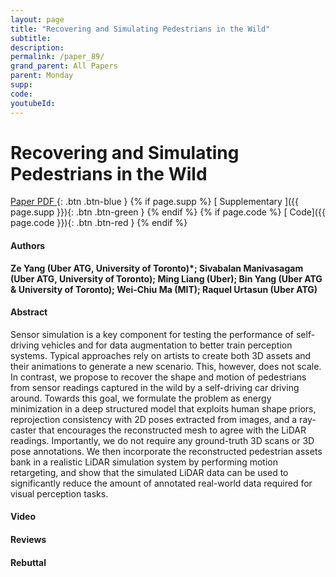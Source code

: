 ```yaml
---
layout: page
title: "Recovering and Simulating Pedestrians in the Wild"
subtitle: 
description:
permalink: /paper_89/
grand_parent: All Papers
parent: Monday
supp: 
code: 
youtubeId: 
---
```


# Recovering and Simulating Pedestrians in the Wild

[<i class="fa fa-file-text-o" aria-hidden="true"></i> Paper PDF ](https://drive.google.com/file/d/1NyZRBrpOpdSkh1MH6mPJm5SB5GHzvORl/view){: .btn .btn-blue } {% if page.supp %} [<i class="fa fa-file-text-o" aria-hidden="true"></i> Supplementary ]({{ page.supp }}){: .btn .btn-green } {% endif %} {% if page.code %} [<i class="fa fa-github" aria-hidden="true"></i> Code]({{ page.code }}){: .btn .btn-red }
{% endif %}

#### Authors
**Ze Yang (Uber ATG, University of Toronto)*; Sivabalan Manivasagam (Uber ATG, University of Toronto); Ming Liang (Uber); Bin Yang (Uber ATG & University of Toronto); Wei-Chiu Ma (MIT); Raquel Urtasun (Uber ATG)**

#### Abstract
Sensor simulation is a key component for testing the performance of self-driving vehicles and for data augmentation to better train perception systems. Typical approaches rely on artists to create both 3D assets and their animations to generate a new scenario. This, however, does not scale. In contrast, we propose to recover the shape and motion of pedestrians from sensor readings captured in the wild by a self-driving car driving around. Towards this goal, we formulate the problem as energy minimization in a deep structured model that exploits human shape priors, reprojection consistency with 2D poses extracted from images, and a ray-caster that encourages the reconstructed mesh to agree with the LiDAR readings. Importantly, we do not require any ground-truth 3D scans or 3D pose annotations. We then incorporate the reconstructed pedestrian assets bank in a realistic LiDAR simulation system by performing motion retargeting, and show that the simulated LiDAR data can be used to significantly reduce the amount of annotated real-world data required for visual perception tasks.

#### Video 

#### Reviews

#### Rebuttal
